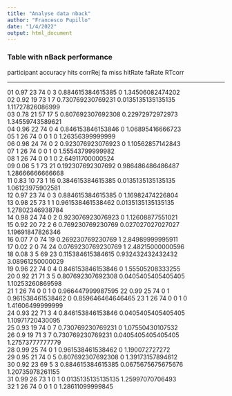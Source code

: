 ```yaml
---
title: "Analyse data nback"
author: "Francesco Pupillo"
date: "1/4/2022"
output: html_document
---
```






### Table with nBack performance

participant   accuracy   hits   corrRej   fa   miss   hitRate              faRate               RTcorr            
------------  ---------  -----  --------  ---  -----  -------------------  -------------------  ------------------
01            0.97       23     74        0    3      0.884615384615385    0                    1.34506082474202  
02            0.92       19     73        1    7      0.730769230769231    0.0135135135135135   1.11727826086999  
03            0.78       21     57        17   5      0.807692307692308    0.22972972972973     1.34559743589621  
04            0.96       22     74        0    4      0.846153846153846    0                    1.06895416666723  
05            1          26     74        0    0      1                    0                    1.26356399999999  
06            0.98       24     74        0    2      0.923076923076923    0                    1.10562857142843  
07            1          26     74        0    0      1                    0                    1.55543799999982  
08            1          26     74        0    0      1                    0                    2.64911700000524  
09            0.06       5      1         73   21     0.192307692307692    0.986486486486487    1.28666666666668  
11            0.83       10     73        1    16     0.384615384615385    0.0135135135135135   1.06123975902581  
12            0.97       23     74        0    3      0.884615384615385    0                    1.16982474226804  
13            0.98       25     73        1    1      0.961538461538462    0.0135135135135135   1.27802346938784  
14            0.98       24     74        0    2      0.923076923076923    0                    1.12608877551021  
15            0.92       20     72        2    6      0.769230769230769    0.027027027027027    1.19691847826346  
16            0.07       7      0         74   19     0.269230769230769    1                    2.84989999995911  
17            0.02       2      0         74   24     0.0769230769230769   1                    2.48215000000596  
18            0.08       3      5         69   23     0.115384615384615    0.932432432432432    3.08961250000029  
19            0.96       22     74        0    4      0.846153846153846    0                    1.55505208333255  
20            0.92       21     71        3    5      0.807692307692308    0.0405405405405405   1.10253260869598  
21            1          26     74        0    0      1                    0                    0.966447999987595 
22            0.99       25     74        0    1      0.961538461538462    0                    0.859646464646465 
23            1          26     74        0    0      1                    0                    1.41606499999999  
24            0.93       22     71        3    4      0.846153846153846    0.0405405405405405   1.10971720430095  
25            0.93       19     74        0    7      0.730769230769231    0                    1.07550430107532  
26            0.9        19     71        3    7      0.730769230769231    0.0405405405405405   1.27573777777779  
28            0.99       25     74        0    1      0.961538461538462    0                    1.190072727272    
29            0.95       21     74        0    5      0.807692307692308    0                    1.39173157894612  
30            0.92       23     69        5    3      0.884615384615385    0.0675675675675676   1.20735978261155  
31            0.99       26     73        1    0      1                    0.0135135135135135   1.25997070706493  
32            1          26     74        0    0      1                    0                    1.28611099999845  



```
